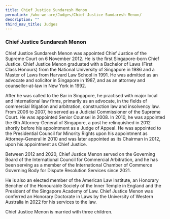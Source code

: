 ```yaml
---
title: Chief Justice Sundaresh Menon
permalink: /who-we-are/Judges/Chief-Justice-Sundaresh-Menon/
description: ""
third_nav_title: Judges
---
```

### Chief Justice Sundaresh Menon

Chief Justice Sundaresh Menon was appointed Chief Justice of the Supreme Court on 6 November 2012. He is the first Singapore-born Chief Justice. Chief Justice Menon graduated with a Bachelor of Laws (First Class Honours) from the National University of Singapore in 1986 and a Master of Laws from Harvard Law School in 1991. He was admitted as an advocate and solicitor in Singapore in 1987, and as an attorney and counsellor-at-law in New York in 1992.

After he was called to the Bar in Singapore, he practised with major local and international law firms, primarily as an advocate, in the fields of commercial litigation and arbitration, construction law and insolvency law. From 2006 to 2007, he served as a Judicial Commissioner of the Supreme Court. He was appointed Senior Counsel in 2008. In 2010, he was appointed the 6th Attorney-General of Singapore, a post he relinquished in 2012 shortly before his appointment as a Judge of Appeal. He was appointed to the Presidential Council for Minority Rights upon his appointment as Attorney-General in 2010 and was later appointed as its Chairman in 2012, upon his appointment as Chief Justice.  
  
Between 2012 and 2020, Chief Justice Menon served on the Governing Board of the International Council for Commercial Arbitration, and he has been serving as a member of the International Chamber of Commerce Governing Body for Dispute Resolution Services since 2021. 

He is also an elected member of the American Law Institute, an Honorary Bencher of the Honourable Society of the Inner Temple in England and the President of the Singapore Academy of Law. Chief Justice Menon was conferred an Honorary Doctorate in Laws by the University of Western Australia in 2022 for his services to the law. 

Chief Justice Menon is married with three children.